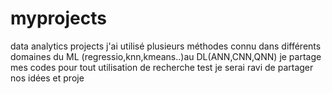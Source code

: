 # myprojects
data analytics projects j'ai utilisé plusieurs méthodes connu dans différents domaines du ML (regressio,knn,kmeans..)au DL(ANN,CNN,QNN)
je partage mes codes pour tout utilisation de recherche test 
je serai ravi de partager nos idées et proje
